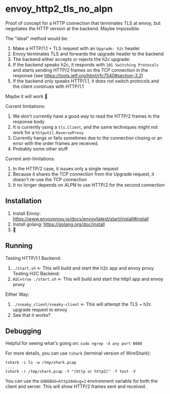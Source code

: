 # envoy_http2_tls_no_alpn
Proof of concept for a HTTP connection that terminates TLS at envoy, but
negotiates the HTTP version at the backend. Maybe impossible.

The "ideal" method would be:
1. Make a HTTP/1.1 + TLS request with an `Upgrade: h2c` header
1. Envoy terminates TLS and forwards the upgrade header to the backend
1. The backend either accepts or rejects the h2c upgrade:
  1. If the backend speaks h2c, it responds with `101 Switching Protocols` and
     starts sending HTTP/2 frames on the TCP connection in the response (see
     https://tools.ietf.org/html/rfc7540#section-3.2)
  1. If the backend only speaks HTTP/1.1, it does not switch protocols and the
     client continues with HTTP/1.1

Maybe it will work 🤞

Current limitations:
1. We don't currently have a good way to read the HTTP/2 frames in the response
   body
1. It is currently using a `tls.Client`, and the same techniques might not work for a `httputil.ReverseProxy`
1. Currently hangs or fails sometimes due to the connection closing or an error with
   the order frames are received.
1. Probably some other stuff

Current anti-limitations:
1. In the HTTP/2 case, it issues only a single request
1. Because it shares the TCP connection from the Upgrade request, it doesn't re-use the TCP connection
1. It no longer depends on ALPN to use HTTP/2 for the second connection

## Installation

1. Install Envoy: https://www.envoyproxy.io/docs/envoy/latest/start/install#install
1. Install golang: https://golang.org/doc/install
1. 🎉

## Running

Testing HTTP/1.1 Backend:
1. `./start.sh` <- This will build and start the h2c app and envoy proxy
Testing H2C Backend:
1. `H2C=true ./start.sh` <- This will build and start the http1 app and envoy proxy

Either Way:
1. `./sneaky_client/sneaky-client` <- This will attempt the TLS + h2c upgrade request to envoy
1.  See that it works?

## Debugging

Helpful for seeing what's going on:
`sudo ngrep -d any port 8080`

For more details, you can use `tshark` (terminal version of WireShark):
```
tshark -i lo -w /tmp/shark.pcap
....
tshark -r /tmp/shark.pcap -Y "(http or http2)" -T text -V
```

You can use the `GODEBUG=http2debug=2` environment variable for both the
client and server. This will show HTTP/2 frames sent and received.
